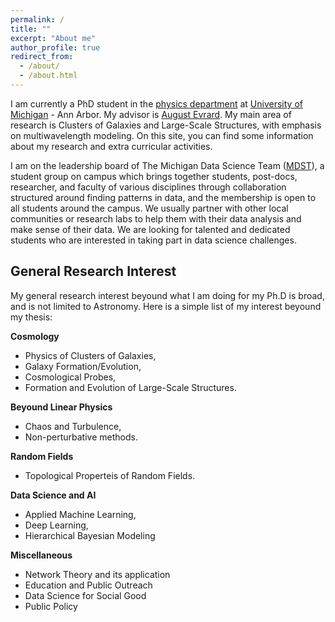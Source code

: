 ```yaml
---
permalink: /
title: ""
excerpt: "About me"
author_profile: true
redirect_from: 
  - /about/
  - /about.html
---
```


I am currently a PhD student in the [physics department](https://lsa.umich.edu/physics/) at [University of Michigan](https://www.umich.edu/) - Ann Arbor. My advisor is [August Evrard](http://www-personal.umich.edu/~evrard/). My main area of research is Clusters of Galaxies and Large-Scale Structures, with emphasis on multiwavelength modeling.  On this site, you can find some information about my research and extra curricular activities.

I am on the leadership board of The Michigan Data Science Team ([MDST](http://midas.umich.edu/mdst/)), a student group on campus which brings together students, post-docs, researcher, and faculty of various disciplines through collaboration structured around finding patterns in data, and the membership is open to all students around the campus. We usually partner with other local communities or research labs to help them with their data analysis and make sense of their data. We are looking for talented and dedicated students who are interested in taking part in data science challenges. 


General Research Interest
------
My general research interest beyound what I am doing for my Ph.D is broad, and is not limited to Astronomy. Here is a simple list of my interest beyound my thesis:


**Cosmology**

- Physics of Clusters of Galaxies, 
- Galaxy Formation/Evolution, 
- Cosmological Probes,
- Formation and Evolution of Large-Scale Structures.


**Beyound Linear Physics**

- Chaos and Turbulence,
- Non-perturbative methods.


**Random Fields**

- Topological Properteis of Random Fields.


**Data Science and AI**

- Applied Machine Learning, 
- Deep Learning, 
- Hierarchical Bayesian Modeling


**Miscellaneous** 

- Network Theory and its application
- Education and Public Outreach
- Data Science for Social Good
- Public Policy
